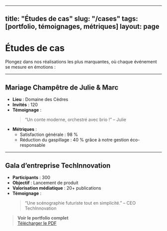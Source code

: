 <script type="application/ld+json">
{
  "@context": "https://schema.org",
  "@type": "CreativeWork",
  "name": "Gala d’entreprise TechInnovation",
  "author": {"@type":"Organization","name":"LuxeEvents"},
  "datePublished": "2025-07-04",
  "description": "Scénographie futuriste pour le lancement de produit TechInnovation."
}
</script>
<script type="application/ld+json">
{
  "@context": "https://schema.org",
  "@type": "Review",
  "itemReviewed": {"@type":"Event","name":"Mariage Champêtre de Julie & Marc"},
  "author":{"@type":"Person","name":"Julie"},
  "reviewBody":"Un conte moderne, orchestré avec brio !",
  "reviewRating":{"@type":"Rating","ratingValue":"5","bestRating":"5"}
}
</script>
---
title: "Études de cas"
slug: "/cases"
tags: [portfolio, témoignages, métriques]
layout: page
---

# Études de cas

Plongez dans nos réalisations les plus marquantes, où chaque événement se mesure en émotions :

---

## Mariage Champêtre de Julie & Marc  
- **Lieu** : Domaine des Cèdres  
- **Invités** : 120  
- **Témoignage** :  
  > “Un conte moderne, orchestré avec brio !” – Julie  
- **Métriques** :  
  - Satisfaction générale : 98 %  
  - Réduction du gaspillage : 40 % grâce à notre gestion éco-responsable  

---

## Gala d’entreprise TechInnovation  
- **Participants** : 300  
- **Objectif** : Lancement de produit  
- **Valorisation médiatique** : 20+ publications  
- **Témoignage** :  
  > “Une scénographie futuriste tout en simplicité.” – CEO TechInnovation  

> **Voir le portfolio complet**  
> [Télécharger le PDF](../assets/portfolio-luxeevents.pdf)

